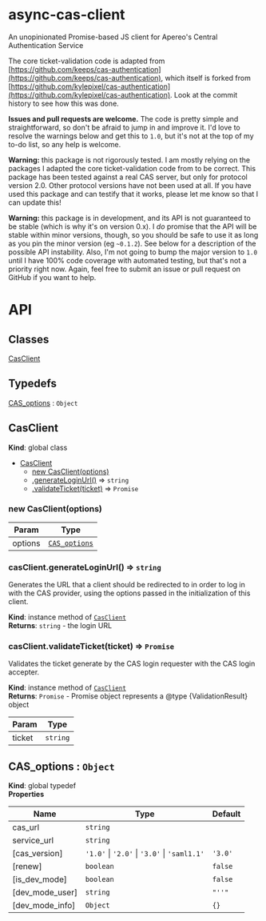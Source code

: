 # async-cas-client

An unopinionated Promise-based JS client for Apereo's Central Authentication Service

The core ticket-validation code is adapted from [https://github.com/keeps/cas-authentication](https://github.com/keeps/cas-authentication), which itself is forked from [https://github.com/kylepixel/cas-authentication](https://github.com/kylepixel/cas-authentication). Look at the commit history to see how this was done.

**Issues and pull requests are welcome.** The code is pretty simple and straightforward, so don't be afraid to jump in and improve it. I'd love to resolve the warnings below and get this to `1.0`, but it's not at the top of my to-do list, so any help is welcome.

**Warning:** this package is not rigorously tested. I am mostly relying on the packages I adapted the core ticket-validation code from to be correct. This package has been tested against a real CAS server, but only for protocol version 2.0. Other protocol versions have not been used at all. If you have used this package and can testify that it works, please let me know so that I can update this!

**Warning:** this package is in development, and its API is not guaranteed to be stable (which is why it's on version 0.x). I _do_ promise that the API will be stable within minor versions, though, so you should be safe to use it as long as you pin the minor version (eg `~0.1.2`). See below for a description of the possible API instability. Also, I'm not going to bump the major version to `1.0` until I have 100% code coverage with automated testing, but that's not a priority right now. Again, feel free to submit an issue or pull request on GitHub if you want to help.

# API

## Classes

<dl>
<dt><a href="#CasClient">CasClient</a></dt>
<dd></dd>
</dl>

## Typedefs

<dl>
<dt><a href="#CAS_options">CAS_options</a> : <code>Object</code></dt>
<dd></dd>
</dl>

<a name="CasClient"></a>

## CasClient

**Kind**: global class

- [CasClient](#CasClient)
  - [new CasClient(options)](#new_CasClient_new)
  - [.generateLoginUrl()](#CasClient+generateLoginUrl) ⇒ <code>string</code>
  - [.validateTicket(ticket)](#CasClient+validateTicket) ⇒ <code>Promise</code>

<a name="new_CasClient_new"></a>

### new CasClient(options)

| Param   | Type                                     |
| ------- | ---------------------------------------- |
| options | [<code>CAS_options</code>](#CAS_options) |

<a name="CasClient+generateLoginUrl"></a>

### casClient.generateLoginUrl() ⇒ <code>string</code>

Generates the URL that a client should be redirected to in order to log in with the CAS provider,
using the options passed in the initialization of this client.

**Kind**: instance method of [<code>CasClient</code>](#CasClient)  
**Returns**: <code>string</code> - the login URL  
<a name="CasClient+validateTicket"></a>

### casClient.validateTicket(ticket) ⇒ <code>Promise</code>

Validates the ticket generate by the CAS login requester with the CAS login accepter.

**Kind**: instance method of [<code>CasClient</code>](#CasClient)  
**Returns**: <code>Promise</code> - Promise object represents a @type {ValidationResult} object

| Param  | Type                |
| ------ | ------------------- |
| ticket | <code>string</code> |

<a name="CAS_options"></a>

## CAS_options : <code>Object</code>

**Kind**: global typedef  
**Properties**

| Name            | Type                                                                                                                             | Default                               |
| --------------- | -------------------------------------------------------------------------------------------------------------------------------- | ------------------------------------- |
| cas_url         | <code>string</code>                                                                                                              |                                       |
| service_url     | <code>string</code>                                                                                                              |                                       |
| [cas_version]   | <code>&#x27;1.0&#x27;</code> \| <code>&#x27;2.0&#x27;</code> \| <code>&#x27;3.0&#x27;</code> \| <code>&#x27;saml1.1&#x27;</code> | <code>&#x27;3.0&#x27;</code>          |
| [renew]         | <code>boolean</code>                                                                                                             | <code>false</code>                    |
| [is_dev_mode]   | <code>boolean</code>                                                                                                             | <code>false</code>                    |
| [dev_mode_user] | <code>string</code>                                                                                                              | <code>&quot;&#x27;&#x27;&quot;</code> |
| [dev_mode_info] | <code>Object</code>                                                                                                              | <code>{}</code>                       |
